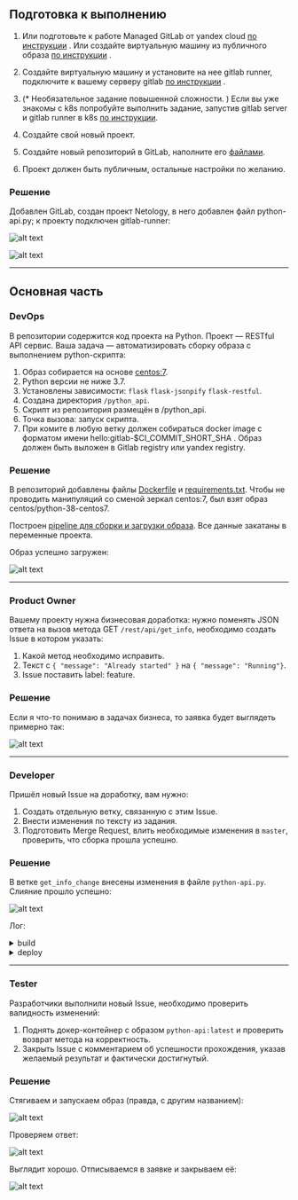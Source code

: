 ## Подготовка к выполнению


1. Или подготовьте к работе Managed GitLab от yandex cloud [по инструкции](https://cloud.yandex.ru/docs/managed-gitlab/operations/instance/instance-create) .
Или создайте виртуальную машину из публичного образа [по инструкции](https://cloud.yandex.ru/marketplace/products/yc/gitlab ) .
2. Создайте виртуальную машину и установите на нее gitlab runner, подключите к вашему серверу gitlab  [по инструкции](https://docs.gitlab.com/runner/install/linux-repository.html) .

3. (* Необязательное задание повышенной сложности. )  Если вы уже знакомы с k8s попробуйте выполнить задание, запустив gitlab server и gitlab runner в k8s  [по инструкции](https://cloud.yandex.ru/docs/tutorials/infrastructure-management/gitlab-containers). 

4. Создайте свой новый проект.
5. Создайте новый репозиторий в GitLab, наполните его [файлами](./repository).
6. Проект должен быть публичным, остальные настройки по желанию.

### Решение 

Добавлен GitLab, создан проект Netology, в него добавлен файл python-api.py; к проекту подключен gitlab-runner:

![alt text](images/1.png)

![alt text](images/2.png)

---

## Основная часть

### DevOps

В репозитории содержится код проекта на Python. Проект — RESTful API сервис. Ваша задача — автоматизировать сборку образа с выполнением python-скрипта:

1. Образ собирается на основе [centos:7](https://hub.docker.com/_/centos?tab=tags&page=1&ordering=last_updated).
2. Python версии не ниже 3.7.
3. Установлены зависимости: `flask` `flask-jsonpify` `flask-restful`.
4. Создана директория `/python_api`.
5. Скрипт из репозитория размещён в /python_api.
6. Точка вызова: запуск скрипта.
7. При комите в любую ветку должен собираться docker image с форматом имени hello:gitlab-$CI_COMMIT_SHORT_SHA . Образ должен быть выложен в Gitlab registry или yandex registry.

### Решение

В репозиторий добавлены файлы [Dockerfile](files/Dockerfile) и [requirements.txt](files/requirements.txt). Чтобы не проводить манипуляций со сменой зеркал centos:7, был взят образ centos/python-38-centos7.

Построен [pipeline для сборки и загрузки образа](files/gitlab-ci.yml). Все данные закатаны в переменные проекта.

Образ успешно загружен:

![alt text](images/3.png)

---

### Product Owner

Вашему проекту нужна бизнесовая доработка: нужно поменять JSON ответа на вызов метода GET `/rest/api/get_info`, необходимо создать Issue в котором указать:

1. Какой метод необходимо исправить.
2. Текст с `{ "message": "Already started" }` на `{ "message": "Running"}`.
3. Issue поставить label: feature.

### Решение

Если я что-то понимаю в задачах бизнеса, то заявка будет выглядеть примерно так:

![alt text](images/4.png)

---

### Developer

Пришёл новый Issue на доработку, вам нужно:

1. Создать отдельную ветку, связанную с этим Issue.
2. Внести изменения по тексту из задания.
3. Подготовить Merge Request, влить необходимые изменения в `master`, проверить, что сборка прошла успешно.

### Решение

В ветке `get_info_change` внесены изменения в файле `python-api.py`. Слияние прошло успешно:

![alt text](images/5.png)

Лог:

<details>
<summary>build</summary>
<pre><code>
Running with gitlab-runner 17.1.0 (fe451d5a)
  on blade-runner 3e1TCd28U, system ID: s_4e8d95cc559c
Preparing the "shell" executor 00:00
Using Shell (bash) executor...
Preparing environment 00:00
Running on gl-runner...
Getting source from Git repository 00:00
Fetching changes with git depth set to 20...
Reinitialized existing Git repository in /home/laborant/builds/3e1TCd28U/0/laborant/netology/.git/
Checking out f7665962 as detached HEAD (ref is main)...
Skipping Git submodules setup
Executing "step_script" stage of the job script 00:01
$ docker --version
Docker version 27.0.3, build 7d4bcd8
$ whoami
root
$ docker build -t $REGISTRY_BASE/$GITLAB_USER/$PROJECT_NAME/$DOCKER_IMAGE_BASE_NAME-$CI_COMMIT_SHORT_SHA .
#0 building with "default" instance using docker driver
#1 [internal] load build definition from Dockerfile
#1 transferring dockerfile: 255B done
#1 DONE 0.0s
#2 [internal] load metadata for docker.io/centos/python-38-centos7:latest
#2 DONE 0.5s
#3 [internal] load .dockerignore
#3 transferring context: 2B done
#3 DONE 0.0s
#4 [1/5] FROM docker.io/centos/python-38-centos7:latest@sha256:4b66b1a8da1cba90313da11b518852baf120f6bba794d6ece2abde4d54cebb1a
#4 DONE 0.0s
#5 [internal] load build context
#5 transferring context: 70B done
#5 DONE 0.0s
#6 [2/5] COPY requirements.txt requirements.txt
#6 CACHED
#7 [3/5] RUN pip3 install -r requirements.txt
#7 CACHED
#8 [4/5] RUN mkdir python-api
#8 CACHED
#9 [5/5] COPY python-api.py python-api/python-api.py
#9 CACHED
#10 exporting to image
#10 exporting layers done
#10 writing image sha256:9efecdf34dadaa25f1f576245e0347896975fe6464d309c716245b6a0a6288b6 done
#10 naming to netology-ip.gitlab.yandexcloud.net:5050/laborant/netology/hello:gitlab-f7665962 done
#10 DONE 0.0s
Cleaning up project directory and file based variables 00:00
Job succeeded
</code></pre>
</details>

<details>
<summary>deploy</summary>
<pre><code>
Running with gitlab-runner 17.1.0 (fe451d5a)
  on blade-runner 3e1TCd28U, system ID: s_4e8d95cc559c
Preparing the "shell" executor 00:00
Using Shell (bash) executor...
Preparing environment 00:00
Running on gl-runner...
Getting source from Git repository 00:00
Fetching changes with git depth set to 20...
Reinitialized existing Git repository in /home/laborant/builds/3e1TCd28U/0/laborant/netology/.git/
Checking out f7665962 as detached HEAD (ref is main)...
Skipping Git submodules setup
Executing "step_script" stage of the job script 00:00
$ docker login -u $GITLAB_USER -p $GITLAB_PASSWORD $REGISTRY_BASE
WARNING! Using --password via the CLI is insecure. Use --password-stdin.
WARNING! Your password will be stored unencrypted in /root/.docker/config.json.
Configure a credential helper to remove this warning. See
https://docs.docker.com/engine/reference/commandline/login/#credential-stores
Login Succeeded
$ docker push $REGISTRY_BASE/$GITLAB_USER/$PROJECT_NAME/$DOCKER_IMAGE_BASE_NAME-$CI_COMMIT_SHORT_SHA
The push refers to repository [netology-ip.gitlab.yandexcloud.net:5050/laborant/netology/hello]
8971f12214ac: Preparing
2fdeb77ce753: Preparing
38d906a23ebf: Preparing
2772444b7efd: Preparing
c2f3ac6ca11d: Preparing
b944e0b64a51: Preparing
c0dc5fde85ba: Preparing
1030e34f7f41: Preparing
4eb735472655: Preparing
4723c2f8b39b: Preparing
96c3e66225c5: Preparing
b53a66890a58: Preparing
46d98914fe04: Preparing
53498d66ad83: Preparing
b944e0b64a51: Waiting
c0dc5fde85ba: Waiting
1030e34f7f41: Waiting
4eb735472655: Waiting
4723c2f8b39b: Waiting
96c3e66225c5: Waiting
b53a66890a58: Waiting
46d98914fe04: Waiting
53498d66ad83: Waiting
2fdeb77ce753: Layer already exists
c2f3ac6ca11d: Layer already exists
2772444b7efd: Layer already exists
38d906a23ebf: Layer already exists
8971f12214ac: Layer already exists
c0dc5fde85ba: Layer already exists
b944e0b64a51: Layer already exists
1030e34f7f41: Layer already exists
4eb735472655: Layer already exists
4723c2f8b39b: Layer already exists
96c3e66225c5: Layer already exists
b53a66890a58: Layer already exists
46d98914fe04: Layer already exists
53498d66ad83: Layer already exists
gitlab-f7665962: digest: sha256:1897c7cb86d15f7f86501f69352b4714986cec683c711955641ff93cf8c4eb05 size: 3255
Cleaning up project directory and file based variables 00:00
Job succeeded
</code></pre>
</details>

---

### Tester

Разработчики выполнили новый Issue, необходимо проверить валидность изменений:

1. Поднять докер-контейнер с образом `python-api:latest` и проверить возврат метода на корректность.
2. Закрыть Issue с комментарием об успешности прохождения, указав желаемый результат и фактически достигнутый.

### Решение

Стягиваем и запускаем образ (правда, с другим названием):

![alt text](images/6.png)

Проверяем ответ:

![alt text](images/7.png)

Выглядит хорошо. Отписываемся в заявке и закрываем её:

![alt text](images/8.png)